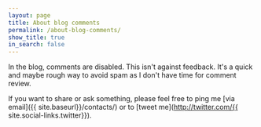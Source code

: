 ```yaml
---
layout: page
title: About blog comments
permalink: /about-blog-comments/
show_title: true
in_search: false
---
```


In the blog, comments are disabled. This isn't against feedback. It's a quick and maybe rough way to avoid spam as I don't have time for comment review.

If you want to share or ask something, please feel free to ping me [via email]({{ site.baseurl}}/contacts/) or to [tweet me](http://twitter.com/{{ site.social-links.twitter}}).
